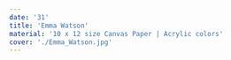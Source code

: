 ```yaml
---
date: '31'
title: 'Emma Watson'
material: '10 x 12 size Canvas Paper | Acrylic colors'
cover: './Emma_Watson.jpg'
---
```

